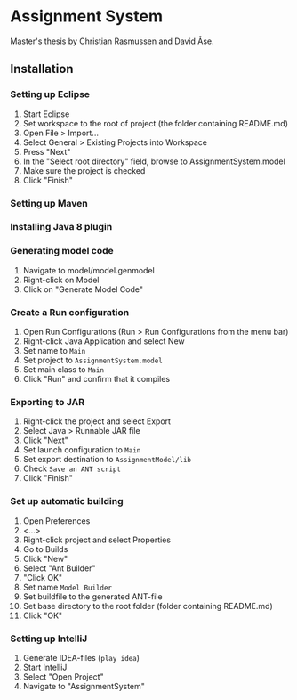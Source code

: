 # Assignment System

Master's thesis by Christian Rasmussen and David Åse.

## Installation

### Setting up Eclipse

1. Start Eclipse
2. Set workspace to the root of project (the folder containing README.md)
3. Open File > Import...
4. Select General > Existing Projects into Workspace
5. Press "Next"
6. In the "Select root directory" field, browse to AssignmentSystem.model
7. Make sure the project is checked
8. Click "Finish"

### Setting up Maven

<TODO>

### Installing Java 8 plugin

<TODO>

### Generating model code

1. Navigate to model/model.genmodel
2. Right-click on Model
3. Click on "Generate Model Code"

### Create a Run configuration

1. Open Run Configurations (Run > Run Configurations from the menu bar)
2. Right-click Java Application and select New
3. Set name to ```Main```
4. Set project to ```AssignmentSystem.model```
5. Set main class to ```Main```
6. Click "Run" and confirm that it compiles

### Exporting to JAR

1. Right-click the project and select Export
2. Select Java > Runnable JAR file
3. Click "Next"
4. Set launch configuration to ```Main```
5. Set export destination to ```AssignmentModel/lib```
6. Check ```Save an ANT script```
7. Click "Finish"

### Set up automatic building

1. Open Preferences
2. <...>
3. Right-click project and select Properties
4. Go to Builds
5. Click "New"
6. Select "Ant Builder"
7. "Click OK"
8. Set name ```Model Builder```
9. Set buildfile to the generated ANT-file
10. Set base directory to the root folder (folder containing README.md)
11. Click "OK"

### Setting up IntelliJ

1. Generate IDEA-files (```play idea```)
2. Start IntelliJ
3. Select "Open Project"
4. Navigate to "AssignmentSystem"
